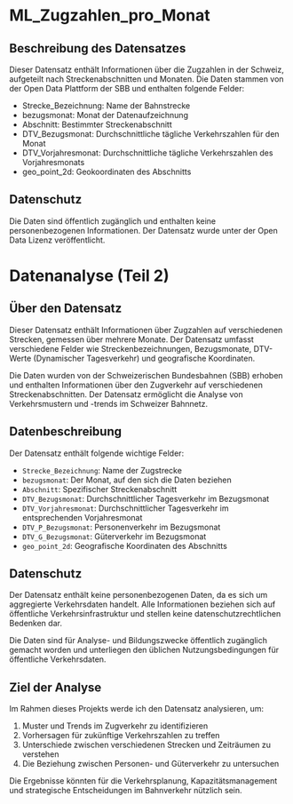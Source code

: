 # ML_Zugzahlen_pro_Monat

## Beschreibung des Datensatzes
Dieser Datensatz enthält Informationen über die Zugzahlen in der Schweiz, aufgeteilt nach Streckenabschnitten und Monaten.
Die Daten stammen von der Open Data Plattform der SBB und enthalten folgende Felder:

- Strecke_Bezeichnung: Name der Bahnstrecke
- bezugsmonat: Monat der Datenaufzeichnung
- Abschnitt: Bestimmter Streckenabschnitt
- DTV_Bezugsmonat: Durchschnittliche tägliche Verkehrszahlen für den Monat
- DTV_Vorjahresmonat: Durchschnittliche tägliche Verkehrszahlen des Vorjahresmonats
- geo_point_2d: Geokoordinaten des Abschnitts

## Datenschutz
Die Daten sind öffentlich zugänglich und enthalten keine personenbezogenen Informationen. 
Der Datensatz wurde unter der Open Data Lizenz veröffentlicht.

# Datenanalyse (Teil 2)

## Über den Datensatz

Dieser Datensatz enthält Informationen über Zugzahlen auf verschiedenen Strecken, gemessen über mehrere Monate. Der Datensatz umfasst verschiedene Felder wie Streckenbezeichnungen, Bezugsmonate, DTV-Werte (Dynamischer Tagesverkehr) und geografische Koordinaten.

Die Daten wurden von der Schweizerischen Bundesbahnen (SBB) erhoben und enthalten Informationen über den Zugverkehr auf verschiedenen Streckenabschnitten. Der Datensatz ermöglicht die Analyse von Verkehrsmustern und -trends im Schweizer Bahnnetz.

## Datenbeschreibung

Der Datensatz enthält folgende wichtige Felder:
- `Strecke_Bezeichnung`: Name der Zugstrecke
- `bezugsmonat`: Der Monat, auf den sich die Daten beziehen
- `Abschnitt`: Spezifischer Streckenabschnitt
- `DTV_Bezugsmonat`: Durchschnittlicher Tagesverkehr im Bezugsmonat
- `DTV_Vorjahresmonat`: Durchschnittlicher Tagesverkehr im entsprechenden Vorjahresmonat
- `DTV_P_Bezugsmonat`: Personenverkehr im Bezugsmonat
- `DTV_G_Bezugsmonat`: Güterverkehr im Bezugsmonat
- `geo_point_2d`: Geografische Koordinaten des Abschnitts

## Datenschutz

Der Datensatz enthält keine personenbezogenen Daten, da es sich um aggregierte Verkehrsdaten handelt. Alle Informationen beziehen sich auf öffentliche Verkehrsinfrastruktur und stellen keine datenschutzrechtlichen Bedenken dar.

Die Daten sind für Analyse- und Bildungszwecke öffentlich zugänglich gemacht worden und unterliegen den üblichen Nutzungsbedingungen für öffentliche Verkehrsdaten.

## Ziel der Analyse

Im Rahmen dieses Projekts werde ich den Datensatz analysieren, um:
1. Muster und Trends im Zugverkehr zu identifizieren
2. Vorhersagen für zukünftige Verkehrszahlen zu treffen
3. Unterschiede zwischen verschiedenen Strecken und Zeiträumen zu verstehen
4. Die Beziehung zwischen Personen- und Güterverkehr zu untersuchen

Die Ergebnisse könnten für die Verkehrsplanung, Kapazitätsmanagement und strategische Entscheidungen im Bahnverkehr nützlich sein.
